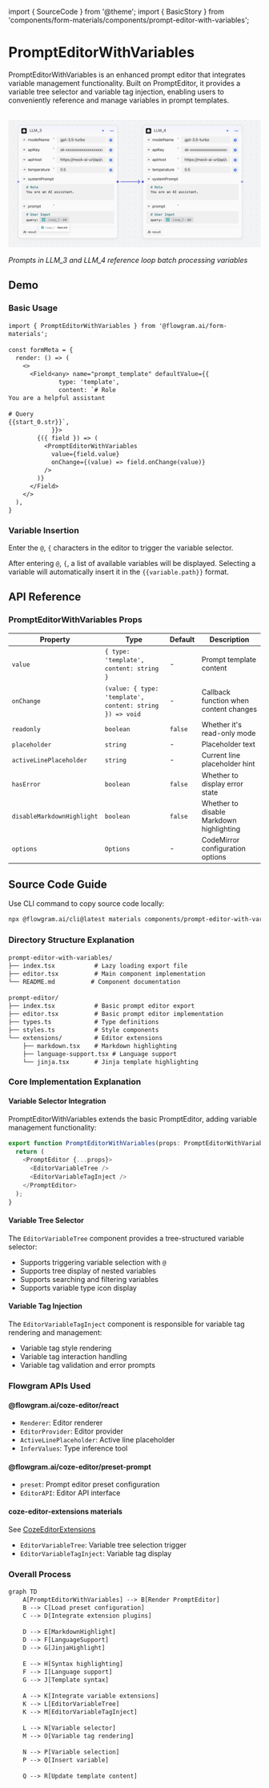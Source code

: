 import { SourceCode } from '@theme';
import { BasicStory } from 'components/form-materials/components/prompt-editor-with-variables';

# PromptEditorWithVariables

PromptEditorWithVariables is an enhanced prompt editor that integrates variable management functionality. Built on PromptEditor, it provides a variable tree selector and variable tag injection, enabling users to conveniently reference and manage variables in prompt templates.

<br />

<div>
  <img loading="lazy" src="/materials/prompt-editor-with-variables.png" alt="Component" style={{ width: '50%' }} />

  *Prompts in LLM\_3 and LLM\_4 reference loop batch processing variables*
</div>

## Demo

### Basic Usage

<BasicStory />

```tsx pure title="form-meta.tsx"
import { PromptEditorWithVariables } from '@flowgram.ai/form-materials';

const formMeta = {
  render: () => (
    <>
      <Field<any> name="prompt_template" defaultValue={{
              type: 'template',
              content: `# Role
You are a helpful assistant

# Query
{{start_0.str}}`,
            }}>
        {({ field }) => (
          <PromptEditorWithVariables
            value={field.value}
            onChange={(value) => field.onChange(value)}
          />
        )}
      </Field>
    </>
  ),
}
```

### Variable Insertion

Enter the `@`, `{` characters in the editor to trigger the variable selector.

After entering `@`, `{`, a list of available variables will be displayed. Selecting a variable will automatically insert it in the `{{variable.path}}` format.

## API Reference

### PromptEditorWithVariables Props

| Property | Type | Default | Description |
|----------|------|---------|-------------|
| `value` | `{ type: 'template', content: string }` | - | Prompt template content |
| `onChange` | `(value: { type: 'template', content: string }) => void` | - | Callback function when content changes |
| `readonly` | `boolean` | `false` | Whether it's read-only mode |
| `placeholder` | `string` | - | Placeholder text |
| `activeLinePlaceholder` | `string` | - | Current line placeholder hint |
| `hasError` | `boolean` | `false` | Whether to display error state |
| `disableMarkdownHighlight` | `boolean` | `false` | Whether to disable Markdown highlighting |
| `options` | `Options` | - | CodeMirror configuration options |

## Source Code Guide

<SourceCode href="https://github.com/bytedance/flowgram.ai/tree/main/packages/materials/form-materials/src/components/prompt-editor-with-variables" />

Use CLI command to copy source code locally:

```bash
npx @flowgram.ai/cli@latest materials components/prompt-editor-with-variables
```

### Directory Structure Explanation

```
prompt-editor-with-variables/
├── index.tsx           # Lazy loading export file
├── editor.tsx          # Main component implementation
└── README.md          # Component documentation

prompt-editor/
├── index.tsx           # Basic prompt editor export
├── editor.tsx          # Basic prompt editor implementation
├── types.ts            # Type definitions
├── styles.ts           # Style components
└── extensions/         # Editor extensions
    ├── markdown.tsx    # Markdown highlighting
    ├── language-support.tsx # Language support
    └── jinja.tsx       # Jinja template highlighting
```

### Core Implementation Explanation

#### Variable Selector Integration

PromptEditorWithVariables extends the basic PromptEditor, adding variable management functionality:

```typescript
export function PromptEditorWithVariables(props: PromptEditorWithVariablesProps) {
  return (
    <PromptEditor {...props}>
      <EditorVariableTree />
      <EditorVariableTagInject />
    </PromptEditor>
  );
}
```

#### Variable Tree Selector

The `EditorVariableTree` component provides a tree-structured variable selector:

* Supports triggering variable selection with `@`
* Supports tree display of nested variables
* Supports searching and filtering variables
* Supports variable type icon display

#### Variable Tag Injection

The `EditorVariableTagInject` component is responsible for variable tag rendering and management:

* Variable tag style rendering
* Variable tag interaction handling
* Variable tag validation and error prompts

### Flowgram APIs Used

#### @flowgram.ai/coze-editor/react

* `Renderer`: Editor renderer
* `EditorProvider`: Editor provider
* `ActiveLinePlaceholder`: Active line placeholder
* `InferValues`: Type inference tool

#### @flowgram.ai/coze-editor/preset-prompt

* `preset`: Prompt editor preset configuration
* `EditorAPI`: Editor API interface

#### coze-editor-extensions materials

See [CozeEditorExtensions](/en/materials/components/coze-editor-extensions.md)

* `EditorVariableTree`: Variable tree selection trigger
* `EditorVariableTagInject`: Variable tag display

### Overall Process

```mermaid
graph TD
    A[PromptEditorWithVariables] --> B[Render PromptEditor]
    B --> C[Load preset configuration]
    C --> D[Integrate extension plugins]

    D --> E[MarkdownHighlight]
    D --> F[LanguageSupport]
    D --> G[JinjaHighlight]

    E --> H[Syntax highlighting]
    F --> I[Language support]
    G --> J[Template syntax]

    A --> K[Integrate variable extensions]
    K --> L[EditorVariableTree]
    K --> M[EditorVariableTagInject]

    L --> N[Variable selector]
    M --> O[Variable tag rendering]

    N --> P[Variable selection]
    P --> Q[Insert variable]

    Q --> R[Update template content]
```
